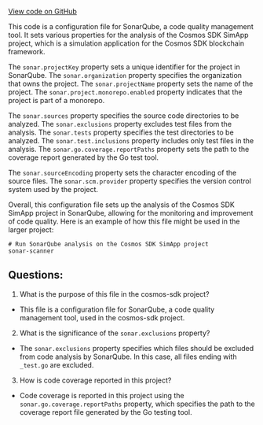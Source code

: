 [View code on GitHub](https://github.com/cosmos/cosmos-sdk/blob/main/simapp/sonar-project.properties)

This code is a configuration file for SonarQube, a code quality management tool. It sets various properties for the analysis of the Cosmos SDK SimApp project, which is a simulation application for the Cosmos SDK blockchain framework. 

The `sonar.projectKey` property sets a unique identifier for the project in SonarQube. The `sonar.organization` property specifies the organization that owns the project. The `sonar.projectName` property sets the name of the project. The `sonar.project.monorepo.enabled` property indicates that the project is part of a monorepo.

The `sonar.sources` property specifies the source code directories to be analyzed. The `sonar.exclusions` property excludes test files from the analysis. The `sonar.tests` property specifies the test directories to be analyzed. The `sonar.test.inclusions` property includes only test files in the analysis. The `sonar.go.coverage.reportPaths` property sets the path to the coverage report generated by the Go test tool.

The `sonar.sourceEncoding` property sets the character encoding of the source files. The `sonar.scm.provider` property specifies the version control system used by the project.

Overall, this configuration file sets up the analysis of the Cosmos SDK SimApp project in SonarQube, allowing for the monitoring and improvement of code quality. Here is an example of how this file might be used in the larger project:

```
# Run SonarQube analysis on the Cosmos SDK SimApp project
sonar-scanner
```
## Questions: 
 1. What is the purpose of this file in the cosmos-sdk project?
- This file is a configuration file for SonarQube, a code quality management tool, used in the cosmos-sdk project.

2. What is the significance of the `sonar.exclusions` property?
- The `sonar.exclusions` property specifies which files should be excluded from code analysis by SonarQube. In this case, all files ending with `_test.go` are excluded.

3. How is code coverage reported in this project?
- Code coverage is reported in this project using the `sonar.go.coverage.reportPaths` property, which specifies the path to the coverage report file generated by the Go testing tool.